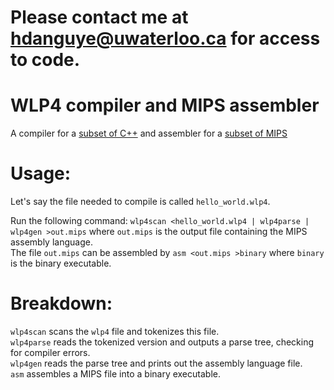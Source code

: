 # Please contact me at hdanguye@uwaterloo.ca for access to code.

# WLP4 compiler and MIPS assembler
 A compiler for a [subset of C++](https://www.student.cs.uwaterloo.ca/~cs241/wlp4/WLP4tutorial.html) and assembler for a [subset of MIPS](https://www.student.cs.uwaterloo.ca/~cs241/mips/mipsref.pdf)

# Usage:
Let's say the file needed to compile is called `hello_world.wlp4`.

Run the following command: `wlp4scan <hello_world.wlp4 | wlp4parse | wlp4gen >out.mips` where `out.mips` is the output file containing the MIPS assembly language.  
The file `out.mips` can be assembled by `asm <out.mips >binary` where `binary` is the binary executable.

# Breakdown:

`wlp4scan` scans the `wlp4` file and tokenizes this file.  
`wlp4parse` reads the tokenized version and outputs a parse tree, checking for compiler errors.  
`wlp4gen` reads the parse tree and prints out the assembly language file.  
`asm` assembles a MIPS file into a binary executable.
